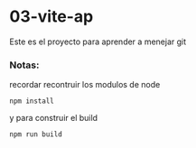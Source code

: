 # 03-vite-ap

Este es el proyecto para aprender a menejar git

### Notas:
recordar recontruir los modulos de node
```
npm install
```
y para construir el build

```
npm run build
```
